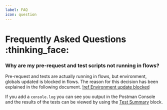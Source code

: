 ```yaml
---
label: FAQ
icon: question
---
```


# Frequently Asked Questions :thinking_face:

### Why are my pre-request and test scripts not running in flows? 
Pre-request and tests are actually running in flows, but environment, globals updated
is blocked in flows. The reason for this decision has been explained in the following document.
[!ref Environment update blocked](https://github.com/postmanlabs/postman-flows/discussions/142)

If you add a `console.log` you can see you output in the Postman Console and the results of the tests
can be viewed by using the [Test Summary](./docs/blocks/test-summary.md) block.